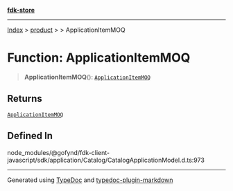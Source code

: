 [**fdk-store**](../../../README.md)
***

[Index](../../../API.md) > [product](../../README.md) > [<internal>](../README.md) > ApplicationItemMOQ

# Function: ApplicationItemMOQ

> **ApplicationItemMOQ**(): [`ApplicationItemMOQ`](../type-aliases/type-alias.ApplicationItemMOQ.md)

## Returns

[`ApplicationItemMOQ`](../type-aliases/type-alias.ApplicationItemMOQ.md)

## Defined In

node\_modules/@gofynd/fdk-client-javascript/sdk/application/Catalog/CatalogApplicationModel.d.ts:973

***
Generated using [TypeDoc](https://typedoc.org/) and [typedoc-plugin-markdown](https://www.npmjs.com/package/typedoc-plugin-markdown)
